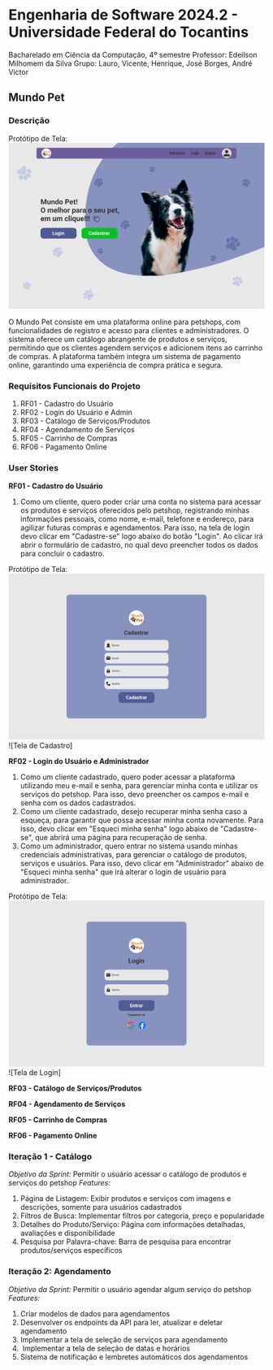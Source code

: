 # Engenharia de Software 2024.2 - Universidade Federal do Tocantins
 Bacharelado em Ciência da Computação, 4º semestre
 Professor: Edeilson Milhomem da Silva
 Grupo: Lauro, Vicente, Henrique, José Borges, André Victor

## Mundo Pet
### Descrição 
Protótipo de Tela:
![Tela de Inicial](./images/main.png)

O Mundo Pet consiste em uma plataforma online para petshops, com funcionalidades de registro e acesso para clientes e administradores. O sistema oferece um catálogo abrangente de produtos e serviços, permitindo que os clientes agendem serviços e adicionem itens ao carrinho de compras. A plataforma também integra um sistema de pagamento online, garantindo uma experiência de compra prática e segura.

### Requisitos Funcionais do Projeto

1.  RF01 - Cadastro do Usuário
2.  RF02 - Login do Usuário e Admin
3.  RF03 - Catálogo de Serviços/Produtos
4.  RF04 - Agendamento de Serviços
5.  RF05 - Carrinho de Compras
6.  RF06 - Pagamento Online

### User Stories

**RF01 - Cadastro do Usuário** 
1. Como um cliente, quero poder criar uma conta no sistema para acessar os produtos e serviços oferecidos pelo petshop, registrando minhas informações pessoais, como nome, e-mail, telefone e endereço, para agilizar futuras compras e agendamentos. Para isso, na tela de login devo clicar em "Cadastre-se" logo abaixo do botão "Login". Ao clicar irá abrir o formulário de cadastro, no qual devo preencher todos os dados para concluir o cadastro.
 
 Protótipo de Tela:
 ![Tela de Login Usuário](./images/cadastro.png)
 ![Tela de Cadastro]

 **RF02 - Login do Usuário e Administrador**
 1. Como um cliente cadastrado, quero poder acessar a plataforma utilizando meu e-mail e senha, para gerenciar minha conta e utilizar os serviços do petshop. Para isso, devo preencher os campos e-mail e senha com os dados cadastrados.
 2. Como um cliente cadastrado, desejo recuperar minha senha caso a esqueça, para garantir que possa acessar minha conta novamente. Para isso, devo clicar em "Esqueci minha senha" logo abaixo de "Cadastre-se", que abrirá uma página para recuperação de senha.
 3. Como um administrador, quero entrar no sistema usando minhas credenciais administrativas, para gerenciar o catálogo de produtos, serviços e usuários. Para isso, devo clicar em "Administrador" abaixo de "Esqueci minha senha" que irá alterar o login de usuário para administrador.
 
 Protótipo de Tela: 
 ![Tela de Login Usuário](./images/login.png)
 ![Tela de Login]

**RF03 - Catálogo de Serviços/Produtos**


**RF04 - Agendamento de Serviços**


**RF05 - Carrinho de Compras**


**RF06 - Pagamento Online**


### Iteração 1 - Catálogo 
*Objetivo da Sprint:* Permitir o usuário acessar o catálogo de produtos e serviços do petshop
*Features:*
1. Página de Listagem: Exibir produtos e serviços com imagens e descrições, somente para usuários cadastrados
2. Filtros de Busca: Implementar filtros por categoria, preço e popularidade
3. Detalhes do Produto/Serviço: Página com informações detalhadas, avaliações e disponibilidade
4. Pesquisa por Palavra-chave: Barra de pesquisa para encontrar produtos/serviços específicos

### Iteração 2: Agendamento 

*Objetivo da Sprint:* Permitir o usuário agendar algum serviço do petshop
*Features:*
1. Criar modelos de dados para agendamentos
2. Desenvolver os endpoints da API para ler, atualizar e deletar agendamento
3. Implementar a tela de seleção de serviços para agendamento
4.  Implementar a tela de seleção de datas e horários
5. Sistema de notificação e lembretes automáticos dos agendamentos

